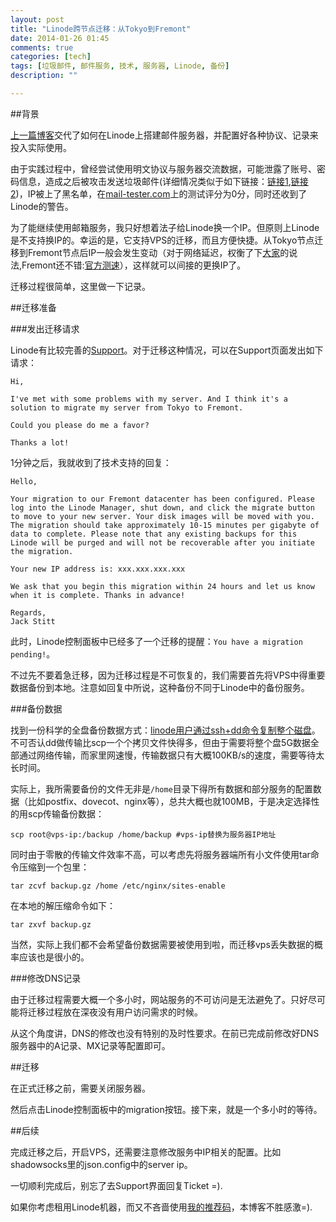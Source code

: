 ```yaml
---
layout: post
title: "Linode跨节点迁移：从Tokyo到Fremont"
date: 2014-01-26 01:45
comments: true
categories: [tech]
tags: [垃圾邮件, 邮件服务, 技术, 服务器, Linode, 备份]
description: ""

---
```


##背景

[上一篇博客](http://biaobiaoqi.github.io/blog/2014/01/22/email-3/)交代了如何在Linode上搭建邮件服务器，并配置好各种协议、记录来投入实际使用。

由于实践过程中，曾经尝试使用明文协议与服务器交流数据，可能泄露了账号、密码信息，造成之后被攻击发送垃圾邮件(详细情况类似于如下链接：[链接1](http://linuxroad.blog.51cto.com/765922/1039676),[链接2](http://linuxroad.blog.51cto.com/765922/1039675))，IP被上了黑名单，在[mail-tester.com](http://www.mail-tester.com)上的测试评分为0分，同时还收到了Linode的警告。

为了能继续使用邮箱服务，我只好想着法子给Linode换一个IP。但原则上Linode是不支持换IP的。幸运的是，它支持VPS的迁移，而且方便快捷。从Tokyo节点迁移到Fremont节点后IP一般会发生变动（对于网络延迟，权衡了下[大家](http://www.v2ex.com/t/62721)的说法,Fremont还不错:[官方测速](https://www.linode.com/speedtest/)），这样就可以间接的更换IP了。

迁移过程很简单，这里做一下记录。

<!--more-->

##迁移准备

###发出迁移请求

Linode有比较完善的[Support](https://manager.linode.com/support)。对于迁移这种情况，可以在Support页面发出如下请求：

```
Hi,

I've met with some problems with my server. And I think it's a solution to migrate my server from Tokyo to Fremont.

Could you please do me a favor?

Thanks a lot!
```
1分钟之后，我就收到了技术支持的回复：

```
Hello,

Your migration to our Fremont datacenter has been configured. Please log into the Linode Manager, shut down, and click the migrate button to move to your new server. Your disk images will be moved with you. The migration should take approximately 10-15 minutes per gigabyte of data to complete. Please note that any existing backups for this Linode will be purged and will not be recoverable after you initiate the migration.

Your new IP address is: xxx.xxx.xxx.xxx

We ask that you begin this migration within 24 hours and let us know when it is complete. Thanks in advance!

Regards,
Jack Stitt

```

此时，Linode控制面板中已经多了一个迁移的提醒：`You have a migration pending!`。

不过先不要着急迁移，因为迁移过程是不可恢复的，我们需要首先将VPS中得重要数据备份到本地。注意如回复中所说，这种备份不同于Linode中的备份服务。

###备份数据

找到一份科学的全盘备份数据方式：[linode用户通过ssh+dd命令复制整个磁盘](http://www.linode.im/1590.html)。不可否认dd做传输比scp一个个拷贝文件快得多，但由于需要将整个盘5G数据全部通过网络传输，而家里网速慢，传输数据只有大概100KB/s的速度，需要等待太长时间。

实际上，我所需要备份的文件无非是`/home`目录下得所有数据和部分服务的配置数据（比如postfix、dovecot、nginx等），总共大概也就100MB，于是决定选择性的用scp传输备份数据：

`scp root@vps-ip:/backup /home/backup #vps-ip替换为服务器IP地址`

同时由于零散的传输文件效率不高，可以考虑先将服务器端所有小文件使用tar命令压缩到一个包里：

`tar zcvf backup.gz /home /etc/nginx/sites-enable `

在本地的解压缩命令如下：

`tar zxvf backup.gz`

当然，实际上我们都不会希望备份数据需要被使用到啦，而迁移vps丢失数据的概率应该也是很小的。


###修改DNS记录

由于迁移过程需要大概一个多小时，网站服务的不可访问是无法避免了。只好尽可能将迁移过程放在深夜没有用户访问需求的时候。

从这个角度讲，DNS的修改也没有特别的及时性要求。在前已完成前修改好DNS服务器中的A记录、MX记录等配置即可。

##迁移

在正式迁移之前，需要关闭服务器。

然后点击Linode控制面板中的migration按钮。接下来，就是一个多小时的等待。

##后续

完成迁移之后，开启VPS，还需要注意修改服务中IP相关的配置。比如shadowsocks里的json.config中的server ip。

一切顺利完成后，别忘了去Support界面回复Ticket =).

如果你考虑租用Linode机器，而又不吝啬使用[我的推荐码](https://www.linode.com/?r=06fc7f86359e92800c41177a80c5678ecfcb2568)，本博客不胜感激=).

